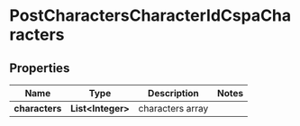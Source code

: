 
# PostCharactersCharacterIdCspaCharacters

## Properties
Name | Type | Description | Notes
------------ | ------------- | ------------- | -------------
**characters** | **List&lt;Integer&gt;** | characters array | 



